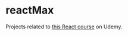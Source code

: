 # reactMax
Projects related to [this React course](https://www.udemy.com/course/react-the-complete-guide-incl-redux) on Udemy.
